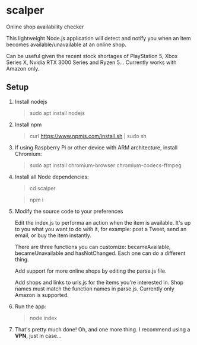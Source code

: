 # scalper

Online shop availability checker

This lightweight Node.js application will detect and notify you when an item becomes available/unavailable at an online shop.

Can be useful given the recent stock shortages of PlayStation 5, Xbox Series X, Nvidia RTX 3000 Series and Ryzen 5... Currently works with Amazon only.

## Setup

1. Install nodejs

   > sudo apt install nodejs

2. Install npm

   > curl https://www.npmjs.com/install.sh | sudo sh

3. If using Raspberry Pi or other device with ARM architecture, install Chromium:

   > sudo apt install chromium-browser chromium-codecs-ffmpeg

4. Install all Node dependencies:

   > cd scalper

   > npm i

5. Modify the source code to your preferences

   Edit the index.js to performa an action when the item is available. It's up to you what you want to do with it, for example: post a Tweet, send an email, or buy the item instantly.

   There are three functions you can customize: becameAvailable, becameUnavailable and hasNotChanged. Each one can do a different thing.

   Add support for more online shops by editing the parse.js file.

   Add shops and links to urls.js for the items you're interested in. Shop names must match the function names in parse.js. Currently only Amazon is supported.

6. Run the app:

   > node index

7. That's pretty much done! Oh, and one more thing. I recommend using a **VPN**, just in case...
